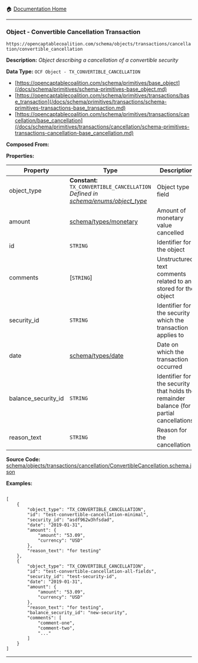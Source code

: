 :house: [Documentation Home](/README.md)

---

### Object - Convertible Cancellation Transaction

`https://opencaptablecoalition.com/schema/objects/transactions/cancellation/convertible_cancellation`

**Description:** _Object describing a cancellation of a convertible security_

**Data Type:** `OCF Object - TX_CONVERTIBLE_CANCELLATION`

- [https://opencaptablecoalition.com/schema/primitives/base_object](/docs/schema/primitives/schema-primitives-base_object.md)
- [https://opencaptablecoalition.com/schema/primitives/transactions/base_transaction](/docs/schema/primitives/transactions/schema-primitives-transactions-base_transaction.md)
- [https://opencaptablecoalition.com/schema/primitives/transactions/cancellation/base_cancellation](/docs/schema/primitives/transactions/cancellation/schema-primitives-transactions-cancellation-base_cancellation.md)

**Composed From:**

**Properties:**

| Property            | Type                                                                                                                                    | Description                                                                              | Required   |
| ------------------- | --------------------------------------------------------------------------------------------------------------------------------------- | ---------------------------------------------------------------------------------------- | ---------- |
| object_type         | **Constant:** `TX_CONVERTIBLE_CANCELLATION`</br>_Defined in [schema/enums/object_type](/docs/schema/enums/schema-enums-object_type.md)_ | Object type field                                                                        | `REQUIRED` |
| amount              | [schema/types/monetary](/docs/schema/types/schema-types-monetary.md)                                                                    | Amount of monetary value cancelled                                                       | `REQUIRED` |
| id                  | `STRING`                                                                                                                                | Identifier for the object                                                                | `REQUIRED` |
| comments            | [`STRING`]</br>                                                                                                                         | Unstructured text comments related to and stored for the object                          | -          |
| security_id         | `STRING`                                                                                                                                | Identifier for the security which the transaction applies to                             | `REQUIRED` |
| date                | [schema/types/date](/docs/schema/types/schema-types-date.md)                                                                            | Date on which the transaction occurred                                                   | `REQUIRED` |
| balance_security_id | `STRING`                                                                                                                                | Identifier for the security that holds the remainder balance (for partial cancellations) | -          |
| reason_text         | `STRING`                                                                                                                                | Reason for the cancellation                                                              | `REQUIRED` |

**Source Code:** [schema/objects/transactions/cancellation/ConvertibleCancellation.schema.json](/schema/objects/transactions/cancellation/ConvertibleCancellation.schema.json)

**Examples:**

```

[
    {
        "object_type": "TX_CONVERTIBLE_CANCELLATION",
        "id": "test-convertible-cancellation-minimal",
        "security_id": "asdf962w3hfsdad",
        "date": "2019-01-31",
        "amount": {
            "amount": "53.09",
            "currency": "USD"
        },
        "reason_text": "for testing"
    },
    {
        "object_type": "TX_CONVERTIBLE_CANCELLATION",
        "id": "test-convertible-cancellation-all-fields",
        "security_id": "test-security-id",
        "date": "2019-01-31",
        "amount": {
            "amount": "53.09",
            "currency": "USD"
        },
        "reason_text": "for testing",
        "balance_security_id": "new-security",
        "comments": [
            "comment-one",
            "comment-two",
            "..."
        ]
    }
]

```

---
